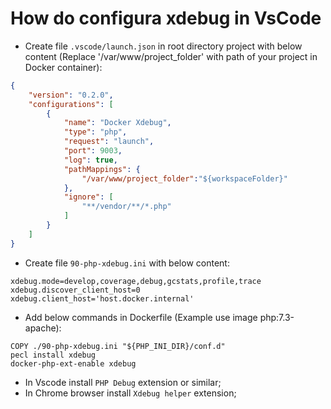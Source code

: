 # How do configura xdebug in VsCode

- Create file `.vscode/launch.json` in root directory project with below content (Replace '/var/www/project_folder' with path of your project in Docker container):
```json
{
    "version": "0.2.0",
    "configurations": [
        {
            "name": "Docker Xdebug",
            "type": "php",
            "request": "launch",
            "port": 9003,
            "log": true,
            "pathMappings": {
                "/var/www/project_folder":"${workspaceFolder}"
            },
            "ignore": [
                "**/vendor/**/*.php"
            ]
        }
    ]
}
```
- Create file `90-php-xdebug.ini` with below content:
```
xdebug.mode=develop,coverage,debug,gcstats,profile,trace
xdebug.discover_client_host=0
xdebug.client_host='host.docker.internal'
```
- Add below commands in Dockerfile (Example use image php:7.3-apache):

```
COPY ./90-php-xdebug.ini "${PHP_INI_DIR}/conf.d"
pecl install xdebug
docker-php-ext-enable xdebug
```

- In Vscode install `PHP Debug` extension or similar;
- In Chrome browser install `Xdebug helper` extension;
